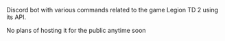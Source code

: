 Discord bot with various commands related to the game Legion TD 2 using its API.

No plans of hosting it for the public anytime soon
